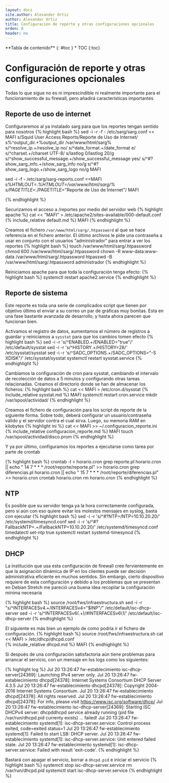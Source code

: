 ```yaml
---
layout: docs
site.author: Alexander Ortiz
author: Alexander Ortiz
title: Configuración de reporte y otras configuraciones opcionales
orden: 8
header: no
---
```


<div class="panel radius" markdown="1">
**Tabla de contenido**
{: #toc }
*  TOC
{:toc}
</div>

# Configuración de reporte y otras configuraciones opcionales
Todas lo que sigue no es ni imprescindible ni realmente importante para el funcionamiento de su firewall, pero añadirá características importantes

## Reporte de uso de internet
Configuraremos al ya instalado sarg para que los reportes tengan sentido para nosotros
{% highlight bash %}
sed -i -r -f - /etc/sarg/sarg.conf << MAFI
s/Squid User Access Reports/Reporte de Uso de Internet/
s%^output_dir.+%output_dir /var/www/html/sarg%
s/^resolve_ip.+/resolve_ip no/
s/^date_format.+/date_format e/
s/^charset.+/charset UTF-8/
s/lastlog 0/lastlog 20/g
s/^show_successful_message.+/show_successful_message yes/
s/^\#?show_sarg_info.+/show_sarg_info no/g
s/^\#?show_sarg_logo.+/show_sarg_logo no/g
MAFI

sed -i -f - /etc/sarg/sarg-reports.conf <<MAFI
s%HTMLOUT\=.*%HTMLOUT\=/var/www/html/sarg/%
s/PAGETITLE\=.*/PAGETITLE="Reporte de Uso de Internet"/
MAFI

{% endhighlight %}

Securizamos el acceso a /reportes por medio del servidor web
{% highlight apache %}
cat << "MAFI" > /etc/apache2/sites-available/000-default.conf 
{% include_relative default.md %}
MAFI
{% endhighlight %}

Creamos el fichero `/var/www/html/sarg/.htpassword` al que se hace referencia en el fichero anterior. El último archivos le pide una contraseña a usar en conjunto con el usuarios "administrador" para entrar a ver los reportes
{% highlight bash %}
touch /var/www/html/sarg/.htpassword 
chmod 600 /var/www/html/sarg/.htpassword 
chown -R www-data:www-data /var/www/html/sarg/.htpassword 
htpasswd -B /var/www/html/sarg/.htpassword administrador
{% endhighlight %}

Reiniciamos apache para que toda la configuración tenga efecto:
{% highlight bash %}
systemctl restart apache2.service
{% endhighlight %}

## Reporte de sistema
Este reporte es toda una serie de complicados script que tienen por objetivo último el enviar a su correo un par de gráficas muy bonitas. Esta en una fase bastante avanzada de desarrollo, y hasta ahora parecen que funcionan bien. 

Activamos el registro de datos, aumentamos el número de registros a guardar y reiniciamos a `sysstat` para que los cambios tomen efecto
{% highlight bash %}
sed -i -r 's/^ENABLED.+/ENABLED="true"/' /etc/default/sysstat
sed -i -r 's/^HISTORY.+/HISTORY=28/' /etc/sysstat/sysstat
sed -i -r 's/^SADC_OPTIONS.+/SADC_OPTIONS="-S XDISK"/' /etc/sysstat/sysstat
systemctl restart sysstat.service
{% endhighlight %}

Cambiamos la configuración de cron para sysstat, cambiando el intervalo de recolección de datos a 5 minutos y configurando otras tareas relacionadas. Creamos el directorio donde se han de almacenar los ficheros:
{% highlight bash %}
cat << MAFI > /etc/cron.d/sysstat
{% include_relative sysstat.md %}
MAFI
systemctl restart cron.service
mkdir /var/spool/actividad/
{% endhighlight %}

Creamos el fichero de configuración para los script de reporte de la siguiente forma. Sobre todo, deberá configurar un usuario/contraseña válido y el servidor contra el cual sirva. Luego, su memoria RAM en kilobytes
{% highlight ini %}
cat << MAFI >> ~/.configuracion_reporte.ini
{% include_relative configuracion_reporte.md %}
MAFI
touch /var/spool/actividad/disco.prom
{% endhighlight %}

Y ya por último, configuramos los reportes a ejecutarse como tarea por parte de crontab

{% highlight bash %}
crontab -l > horario.cron
grep reporte.pl horario.cron || echo " 14 7  * * * /root/reporte/reporte.pl"  >> horario.cron
grep diferencias.pl horario.cron || echo " 15 7  * * * /root/reporte/diferencias.pl"  >> horario.cron
crontab horario.cron 
rm horario.cron
{% endhighlight %}

## NTP
Es posible que su servidor tenga ya la hora correctamente configurada, pero si aún con eso quiere evitar los molestos mensajes en syslog, basta con ejecutar
{% highlight bash %}
sed -i -r 's/^#?NTP=/NTP=10.10.20.20/' /etc/systemd/timesyncd.conf
sed -i -r 's/^#?FallbackNTP=.+/FallbackNTP=10.10.20.20/' /etc/systemd/timesyncd.conf
timedatectl set-ntp true
systemctl restart systemd-timesyncd
{% endhighlight %}

## DHCP
La institución que usa esta configuración de firewall cree fervientemente en que la asignación dinámica de IP en los clientes puede ser decisión administrativa eficiente en muchos sentidos. Sin embargo, cierto dispositivo requiere de esta configuración y debido a los problemas que se presentan en Debian Stretch me pareció una buena idea recopilar la configuración mínima necesaria

{% highlight bash %}
source /root/fws/infraestructura.sh
sed -i -r "s/^INTERFACESv4.+/INTERFACESv4=\"$INP\"/" /etc/default/isc-dhcp-server
sed -i -r 's/^INTERFACESv6(.+)/#INTERFACESv6\1/' /etc/default/isc-dhcp-server
{% endhighlight %}

El siguiente es más bien un ejemplo de como podría ir el fichero de configuración. 
{% highlight bash %}
source /root/fws/infraestructura.sh
cat << MAFI > /etc/dhcp/dhcpd.conf  
{% include_relative dhcpd.md %}
MAFI
{% endhighlight %}

Si después de una configuración satisfactoria aún tiene problemas para arrancar el servicio, con un mensaje en los logs como los siguientes:

{% highlight log %}
Jul 20 13:26:47 fw-establecimiento isc-dhcp-server[24369]: Launching IPv4 server only.
Jul 20 13:26:47 fw-establecimiento dhcpd[24378]: Internet Systems Consortium DHCP Server 4.3.5
Jul 20 13:26:47 fw-establecimiento dhcpd[24378]: Copyright 2004-2016 Internet Systems Consortium.
Jul 20 13:26:47 fw-establecimiento dhcpd[24378]: All rights reserved.
Jul 20 13:26:47 fw-establecimiento dhcpd[24378]: For info, please visit https://www.isc.org/software/dhcp/
Jul 20 13:26:47 fw-establecimiento isc-dhcp-server[24369]: Starting ISC DHCPv4 server: dhcpddhcpd service already running (pid file /var/run/dhcpd.pid currenty exists) ... failed!
Jul 20 13:26:47 fw-establecimiento systemd[1]: isc-dhcp-server.service: Control process exited, code=exited status=1
Jul 20 13:26:47 fw-establecimiento systemd[1]: Failed to start LSB: DHCP server.
Jul 20 13:26:47 fw-establecimiento systemd[1]: isc-dhcp-server.service: Unit entered failed state.
Jul 20 13:26:47 fw-establecimiento systemd[1]: isc-dhcp-server.service: Failed with result 'exit-code'.
{% endhighlight %}

Bastará con apagar el servicio, borrar a `dhcpd.pid` e iniciar el servicio
{% highlight bash %}
systemctl stop isc-dhcp-server.service
rm /var/run/dhcpd.pid
systemctl start isc-dhcp-server.service
{% endhighlight %}

